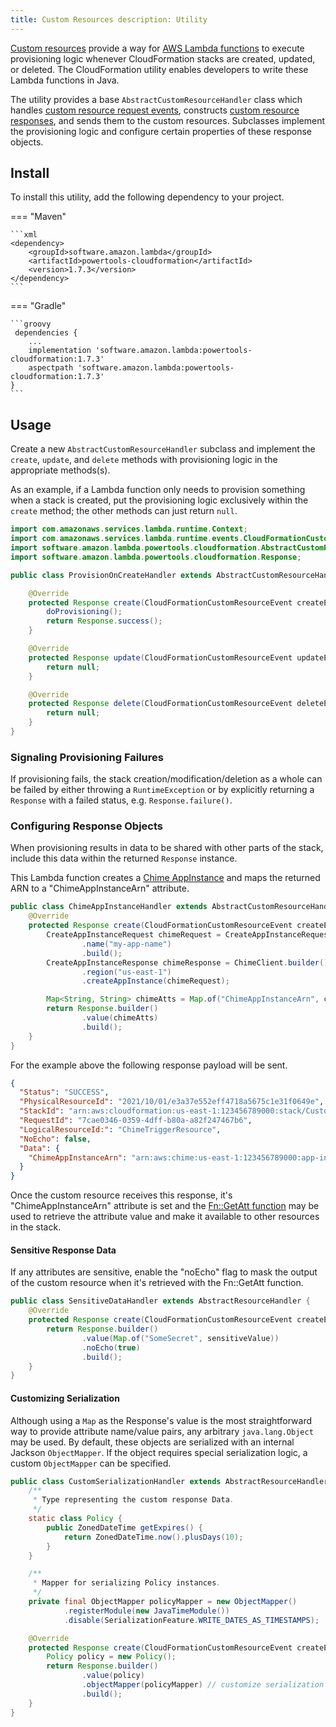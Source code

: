 ```yaml
---
title: Custom Resources description: Utility
---
```


[Custom resources](https://docs.aws.amazon.com/AWSCloudFormation/latest/UserGuide/template-custom-resources.html)
provide a way for [AWS Lambda functions](
https://docs.aws.amazon.com/AWSCloudFormation/latest/UserGuide/template-custom-resources-lambda.html) to execute
provisioning logic whenever CloudFormation stacks are created, updated, or deleted. The CloudFormation utility enables
developers to write these Lambda functions in Java.

The utility provides a base `AbstractCustomResourceHandler` class which handles [custom resource request events](
https://docs.aws.amazon.com/AWSCloudFormation/latest/UserGuide/crpg-ref-requests.html), constructs
[custom resource responses](https://docs.aws.amazon.com/AWSCloudFormation/latest/UserGuide/crpg-ref-responses.html), and
sends them to the custom resources. Subclasses implement the provisioning logic and configure certain properties of
these response objects.

## Install

To install this utility, add the following dependency to your project.

=== "Maven"

    ```xml
    <dependency>
        <groupId>software.amazon.lambda</groupId>
        <artifactId>powertools-cloudformation</artifactId>
        <version>1.7.3</version>
    </dependency>
    ```

=== "Gradle"

    ```groovy
     dependencies {
        ...
        implementation 'software.amazon.lambda:powertools-cloudformation:1.7.3'
        aspectpath 'software.amazon.lambda:powertools-cloudformation:1.7.3'
    }
    ```

## Usage

Create a new `AbstractCustomResourceHandler` subclass and implement the `create`, `update`, and `delete` methods with
provisioning logic in the appropriate methods(s).

As an example, if a Lambda function only needs to provision something when a stack is created, put the provisioning
logic exclusively within the `create` method; the other methods can just return `null`.

```java hl_lines="8 9 10 11"
import com.amazonaws.services.lambda.runtime.Context;
import com.amazonaws.services.lambda.runtime.events.CloudFormationCustomResourceEvent;
import software.amazon.lambda.powertools.cloudformation.AbstractCustomResourceHandler;
import software.amazon.lambda.powertools.cloudformation.Response;

public class ProvisionOnCreateHandler extends AbstractCustomResourceHandler {

    @Override
    protected Response create(CloudFormationCustomResourceEvent createEvent, Context context) {
        doProvisioning();
        return Response.success();
    }

    @Override
    protected Response update(CloudFormationCustomResourceEvent updateEvent, Context context) {
        return null;
    }

    @Override
    protected Response delete(CloudFormationCustomResourceEvent deleteEvent, Context context) {
        return null;
    }
}
```

### Signaling Provisioning Failures

If provisioning fails, the stack creation/modification/deletion as a whole can be failed by either throwing a
`RuntimeException` or by explicitly returning a `Response` with a failed status, e.g. `Response.failure()`.

### Configuring Response Objects

When provisioning results in data to be shared with other parts of the stack, include this data within the returned
`Response` instance.

This Lambda function creates a [Chime AppInstance](https://docs.aws.amazon.com/chime/latest/dg/create-app-instance.html)
and maps the returned ARN to a "ChimeAppInstanceArn" attribute.

```java hl_lines="11 12 13 14"
public class ChimeAppInstanceHandler extends AbstractCustomResourceHandler {
    @Override
    protected Response create(CloudFormationCustomResourceEvent createEvent, Context context) {
        CreateAppInstanceRequest chimeRequest = CreateAppInstanceRequest.builder()
                .name("my-app-name")
                .build();
        CreateAppInstanceResponse chimeResponse = ChimeClient.builder()
                .region("us-east-1")
                .createAppInstance(chimeRequest);

        Map<String, String> chimeAtts = Map.of("ChimeAppInstanceArn", chimeResponse.appInstanceArn());
        return Response.builder()
                .value(chimeAtts)
                .build();
    }
}
```

For the example above the following response payload will be sent.

```json
{
  "Status": "SUCCESS",
  "PhysicalResourceId": "2021/10/01/e3a37e552eff4718a5675c1e31f0649e",
  "StackId": "arn:aws:cloudformation:us-east-1:123456789000:stack/Custom-stack/59e4d2d0-2fe2-10ec-b00e-124d7c1c5f15",
  "RequestId": "7cae0346-0359-4dff-b80a-a82f247467b6",
  "LogicalResourceId:": "ChimeTriggerResource",
  "NoEcho": false,
  "Data": {
    "ChimeAppInstanceArn": "arn:aws:chime:us-east-1:123456789000:app-instance/150972c2-5490-49a9-8ba7-e7da4257c16a"
  }
}
```

Once the custom resource receives this response, it's "ChimeAppInstanceArn" attribute is set and the
[Fn::GetAtt function](
https://docs.aws.amazon.com/AWSCloudFormation/latest/UserGuide/intrinsic-function-reference-getatt.html) may be used to
retrieve the attribute value and make it available to other resources in the stack.

#### Sensitive Response Data

If any attributes are sensitive, enable the "noEcho" flag to mask the output of the custom resource when it's retrieved
with the Fn::GetAtt function.

```java hl_lines="6"
public class SensitiveDataHandler extends AbstractResourceHandler {
    @Override
    protected Response create(CloudFormationCustomResourceEvent createEvent, Context context) {
        return Response.builder()
                .value(Map.of("SomeSecret", sensitiveValue))
                .noEcho(true)
                .build();
    }
}
```

#### Customizing Serialization

Although using a `Map` as the Response's value is the most straightforward way to provide attribute name/value pairs,
any arbitrary `java.lang.Object` may be used. By default, these objects are serialized with an internal Jackson
`ObjectMapper`. If the object requires special serialization logic, a custom `ObjectMapper` can be specified.

```java hl_lines="21 22 23 24"
public class CustomSerializationHandler extends AbstractResourceHandler {
    /**
     * Type representing the custom response Data. 
     */
    static class Policy {
        public ZonedDateTime getExpires() {
            return ZonedDateTime.now().plusDays(10);
        }
    }

    /**
     * Mapper for serializing Policy instances.
     */
    private final ObjectMapper policyMapper = new ObjectMapper()
            .registerModule(new JavaTimeModule())
            .disable(SerializationFeature.WRITE_DATES_AS_TIMESTAMPS);

    @Override
    protected Response create(CloudFormationCustomResourceEvent createEvent, Context context) {
        Policy policy = new Policy();
        return Response.builder()
                .value(policy)
                .objectMapper(policyMapper) // customize serialization
                .build();
    }
}
```